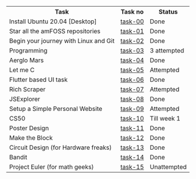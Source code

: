 <table>
  <tr>
    <th>Task</th>
    <th>Task no</th>
    <th>Status</th>
  </tr>
  <tr>
    <td>Install Ubuntu 20.04 [Desktop]</td>
    <td><a href='https://github.com/ANUSHKALA/amfoss_tasks/tree/main/task-00'>task-00</a></td>
    <td>Done</td>
  </tr>
  <tr>
    <td>Star all the amFOSS repositories</td>
    <td ><a href='https://github.com/ANUSHKALA/amfoss_tasks/tree/main/task-01'>task-01</a></td>
    <td>Done</td>
  </tr>
    <tr>
    <td>Begin your journey with Linux and Git</td>
    <td><a href='https://github.com/ANUSHKALA/amfoss_tasks/tree/main/task-02'>task-02</a></td>
    <td>Done</td>
  </tr>
    <tr>
    <td>Programming</td>
    <td><a href='https://github.com/ANUSHKALA/amfoss_tasks/tree/main/task-03'>task-03</a></td>
    <td>3 attempted</td>
  </tr>
    <tr>
    <td>Aerglo Mars</td>
    <td><a href='https://github.com/ANUSHKALA/amfoss_tasks/tree/main/task-04'>task-04</a></td>
    <td>Done</td>
  </tr>
    <tr>
    <td> Let me C</td>
      <td><a href='https://github.com/ANUSHKALA/amfoss_tasks/tree/main/task-05'>task-05</a></td>
    <td>Attempted</td>
  </tr>
    <tr>
    <td>Flutter based UI task</td>
      <td><a href='https://github.com/ANUSHKALA/amfoss_tasks/tree/main/task-06'>task-06</a></td>
    <td>Done</td>
  </tr>
    <tr>
    <td>Rich Scraper</td>
      <td><a href='https://github.com/ANUSHKALA/amfoss_tasks/tree/main/task-07'>task-07</a></td>
    <td>Attempted</td>
  </tr>
    <tr>
    <td>JSExplorer</td>
    <td><a href='https://github.com/ANUSHKALA/amfoss_tasks/tree/main/task-08'>task-08</a></td>
    <td>Done
    </td>
  </tr>
    <tr>
    <td>Setup a Simple Personal Website</td>
      <td><a href='https://github.com/ANUSHKALA/amfoss_tasks/tree/main/task-09'>task-09</a></td>
    <td>Attempted</td>
  </tr>
  <tr>
    <td>CS50</td>
    <td><a href='https://github.com/ANUSHKALA/amfoss_tasks/tree/main/task-10'>task-10</a></td>
    <td>Till week 1</td>
  </tr>
    <tr>
    <td>Poster Design</td>
    <td><a href='https://github.com/ANUSHKALA/amfoss_tasks/tree/main/task-11'>task-11</a></td>
    <td>Done</td>
  </tr>
    <tr>
    <td>Make the Block</td>
    <td><a href='https://github.com/ANUSHKALA/amfoss_tasks/tree/main/task-12'>task-12</a></td>
    <td>Done</td>
  </tr>  <tr>
    <td> Circuit Design (for Hardware freaks)</td>
    <td><a href='https://github.com/ANUSHKALA/amfoss_tasks/tree/main/task-13'>task-13</a></td>
    <td>Done</td>
  </tr>
    <tr>
    <td>Bandit</td>
      <td><a href='https://github.com/ANUSHKALA/amfoss_tasks/tree/main/task-14'>task-14</a></td>
    <td>Done</td>
  </tr>
    <tr>
    <td>Project Euler (for math geeks)</td>
    <td><a href='https://github.com/ANUSHKALA/amfoss_tasks/tree/main/task-15'>task-15</a></td>
    <td>Unattempted</td>
  </tr>
</table>
